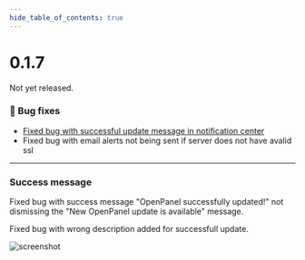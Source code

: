 ```yaml
--- 
hide_table_of_contents: true
---
```



# 0.1.7

Not yet released.


### 🐛 Bug fixes
- [Fixed bug with successful update message in notification center](#success-message)
- Fixed bug with email alerts not being sent if server does not have  avalid ssl


----

### Success message

Fixed bug with success message "OpenPanel successfully updated!" not dismissing the "New OpenPanel update is available" message.

Fixed bug with wrong description added for successfull update.

![screenshot](https://i.postimg.cc/PxDqzftk/2024-04-15-17-24.png)
